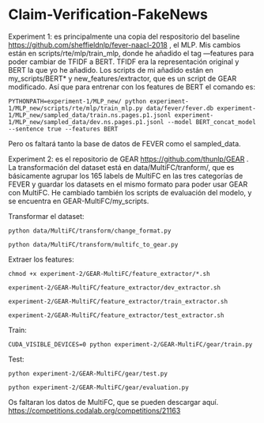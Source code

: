 # Claim-Verification-FakeNews

Experiment 1: es principalmente una copia del respositorio del baseline https://github.com/sheffieldnlp/fever-naacl-2018 , el MLP. 
Mis cambios están en scripts/rte/mlp/train_mlp, donde he añadido el tag —features para poder cambiar de TFIDF a BERT. TFIDF era la representación original y BERT la que yo he añadido. Los scripts de mi añadido están en my_scripts/BERT* y new_features/extractor, que es un script de GEAR modificado. Así que para entrenar con los features de BERT el comando es:

`
PYTHONPATH=experiment-1/MLP_new/ python experiment-1/MLP_new/scripts/rte/mlp/train_mlp.py data/fever/fever.db experiment-1/MLP_new/sampled_data/train.ns.pages.p1.jsonl experiment-1/MLP_new/sampled_data/dev.ns.pages.p1.jsonl --model BERT_concat_model --sentence true --features BERT
`

Pero os faltará tanto la base de datos de FEVER como el sampled_data. 

Experiment 2: es el repositorio de GEAR https://github.com/thunlp/GEAR . La transformación del dataset está en data/MultiFC/tranform/, que es básicamente agrupar los 165 labels de MultiFC en las tres categorías de FEVER y guardar los datasets en el mismo formato para poder usar GEAR con MultiFC. He cambiado también los scripts de evaluación del modelo, y se encuentra en GEAR-MultiFC/my_scripts. 

Transformar el dataset:

```
python data/MultiFC/transform/change_format.py

python data/MultiFC/transform/multifc_to_gear.py
```

Extraer los features:

```
chmod +x experiment-2/GEAR-MultiFC/feature_extractor/*.sh

experiment-2/GEAR-MultiFC/feature_extractor/dev_extractor.sh

experiment-2/GEAR-MultiFC/feature_extractor/train_extractor.sh

experiment-2/GEAR-MultiFC/feature_extractor/test_extractor.sh
```

Train:

```
CUDA_VISIBLE_DEVICES=0 python experiment-2/GEAR-MultiFC/gear/train.py 
```

Test:

```
python experiment-2/GEAR-MultiFC/gear/test.py 

python experiment-2/GEAR-MultiFC/gear/evaluation.py 
```

Os faltaran los datos de MultiFC, que se pueden descargar aquí. https://competitions.codalab.org/competitions/21163 

